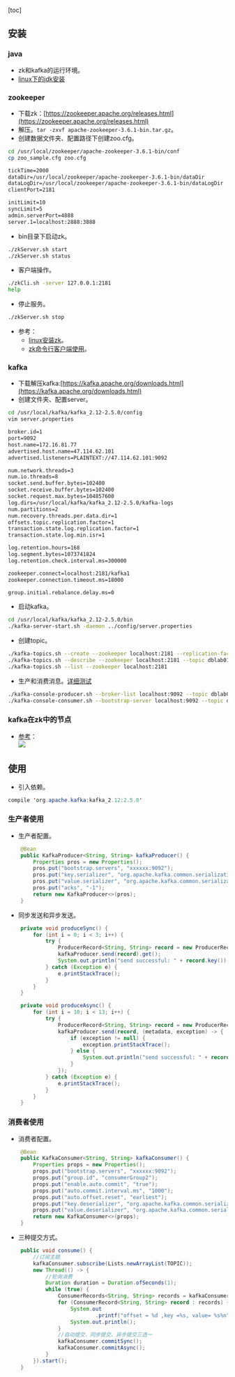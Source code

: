[toc]
## 安装 ##
### java ###
- zk和kafka的运行环境。
- [linux下的jdk安装](https://blog.csdn.net/qq_40369829/article/details/79900135)

### zookeeper ###
- 下载zk：[https://zookeeper.apache.org/releases.html](https://zookeeper.apache.org/releases.html)
- 解压。```tar -zxvf apache-zookeeper-3.6.1-bin.tar.gz```。
- 创建数据文件夹、配置路径下创建zoo.cfg。
```sh
cd /usr/local/zookeeper/apache-zookeeper-3.6.1-bin/conf
cp zoo_sample.cfg zoo.cfg 
```
```txt
tickTime=2000
dataDir=/usr/local/zookeeper/apache-zookeeper-3.6.1-bin/dataDir
dataLogDir=/usr/local/zookeeper/apache-zookeeper-3.6.1-bin/dataLogDir
clientPort=2181

initLimit=10
syncLimit=5
admin.serverPort=4888
server.1=localhost:2888:3888
```

- bin目录下启动zk。
```sh
./zkServer.sh start
./zkServer.sh status
``` 

- 客户端操作。
```sh
./zkCli.sh -server 127.0.0.1:2181
help
```

- 停止服务。
```sh
./zkServer.sh stop
```

- 参考：
  - [linux安装zk](https://www.ibm.com/developerworks/cn/opensource/os-cn-zookeeper/index.html)。
  - [zk命令行客户端使用](https://blog.csdn.net/ganglia/article/details/11606807)。

### kafka ###
- 下载解压kafka:[https://kafka.apache.org/downloads.html](https://kafka.apache.org/downloads.html)
- 创建文件夹、配置server。
```sh
cd /usr/local/kafka/kafka_2.12-2.5.0/config
vim server.properties
```
```txt
broker.id=1
port=9092
host.name=172.16.81.77
advertised.host.name=47.114.62.101
advertised.listeners=PLAINTEXT://47.114.62.101:9092

num.network.threads=3
num.io.threads=8
socket.send.buffer.bytes=102400
socket.receive.buffer.bytes=102400
socket.request.max.bytes=104857600
log.dirs=/usr/local/kafka/kafka_2.12-2.5.0/kafka-logs
num.partitions=2
num.recovery.threads.per.data.dir=1
offsets.topic.replication.factor=1
transaction.state.log.replication.factor=1
transaction.state.log.min.isr=1

log.retention.hours=168
log.segment.bytes=1073741824
log.retention.check.interval.ms=300000

zookeeper.connect=localhost:2181/kafka1
zookeeper.connection.timeout.ms=18000

group.initial.rebalance.delay.ms=0
```

- 启动kafka。
```sh
cd /usr/local/kafka/kafka_2.12-2.5.0/bin
./kafka-server-start.sh -daemon ../config/server.properties
```

- 创建topic。
```sh
./kafka-topics.sh --create --zookeeper localhost:2181 --replication-factor 1 --partitions 1 --topic dblab01
./kafka-topics.sh --describe --zookeeper localhost:2181 --topic dblab01
./kafka-topics.sh --list --zookeeper localhost:2181
```

- 生产和消费消息。[详细测试](https://www.cnblogs.com/zyt-bg/p/10368786.html)
```sh
./kafka-console-producer.sh --broker-list localhost:9092 --topic dblab01
./kafka-console-consumer.sh --bootstrap-server localhost:9092 --topic dblab01 --from-beginning
```

### kafka在zk中的节点 ###
- [参考](https://juejin.im/post/5eef7ab6f265da02cf498fb9)：<br>![](https://user-gold-cdn.xitu.io/2020/6/21/172d77752dad210d)

## 使用 ##
- 引入依赖。
```java
compile 'org.apache.kafka:kafka_2.12:2.5.0'
```

### 生产者使用 ###
- 生产者配置。
```java
    @Bean
    public KafkaProducer<String, String> kafkaProducer() {
        Properties pros = new Properties();
        pros.put("bootstrap.servers", "xxxxxx:9092");
        pros.put("key.serializer", "org.apache.kafka.common.serialization.StringSerializer");
        pros.put("value.serializer", "org.apache.kafka.common.serialization.StringSerializer");
        pros.put("acks", "-1");
        return new KafkaProducer<>(pros);
    }

```

- 同步发送和异步发送。
```java
    private void produceSync() {
        for (int i = 0; i < 3; i++) {
            try {
                ProducerRecord<String, String> record = new ProducerRecord<>(TOPIC, "key_" + i, "val_" + i);
                kafkaProducer.send(record).get();
                System.out.println("send successful: " + record.key());
            } catch (Exception e) {
                e.printStackTrace();
            }
        }
    }

    private void produceAsync() {
        for (int i = 10; i < 13; i++) {
            try {
                ProducerRecord<String, String> record = new ProducerRecord<>(TOPIC, "key_" + i, "async_val_" + i);
                kafkaProducer.send(record, (metadata, exception) -> {
                    if (exception != null) {
                        exception.printStackTrace();
                    } else {
                        System.out.println("send successful: " + record.key());
                    }
                });
            } catch (Exception e) {
                e.printStackTrace();
            }
        }
    }
```

### 消费者使用 ###
- 消费者配置。
```java
    @Bean
    public KafkaConsumer<String, String> kafkaConsumer() {
        Properties props = new Properties();
        props.put("bootstrap.servers", "xxxxxx:9092");
        props.put("group.id", "consumerGroup2");
        props.put("enable.auto.commit", "true");
        props.put("auto.commit.interval.ms", "1000");
        props.put("auto.offset.reset", "earliest");
        props.put("key.deserializer", "org.apache.kafka.common.serialization.StringDeserializer");
        props.put("value.deserializer", "org.apache.kafka.common.serialization.StringDeserializer");
        return new KafkaConsumer<>(props);
    }
```

- 三种提交方式。
```java
    public void consume() {
        //订阅主题
        kafkaConsumer.subscribe(Lists.newArrayList(TOPIC));
        new Thread(() -> {
            //轮询消费
            Duration duration = Duration.ofSeconds(1);
            while (true) {
                ConsumerRecords<String, String> records = kafkaConsumer.poll(duration);
                for (ConsumerRecord<String, String> record : records) {
                    System.out
                            .printf("offset = %d ,key =%s, value= %s%n", record.offset(), record.key(), record.value());
                    System.out.println();
                }
                //自动提交、同步提交、异步提交三选一
                kafkaConsumer.commitSync();
                kafkaConsumer.commitAsync();
            }
        }).start();
    }
```